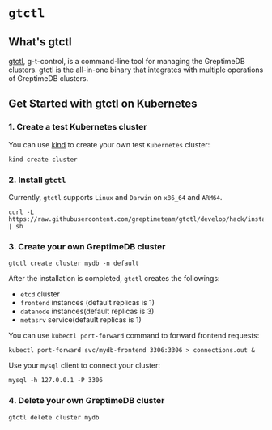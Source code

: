 # `gtctl`

## What's gtctl

[gtctl][1], g-t-control, is a command-line tool for managing the GreptimeDB clusters. gtctl is the all-in-one binary that integrates with multiple operations of GreptimeDB clusters.

## Get Started with gtctl on Kubernetes

### 1\. Create a test Kubernetes cluster

You can use [kind][2] to create your own test `Kubernetes` cluster:

```shell
kind create cluster
```

### 2\. Install `gtctl`

Currently, `gtctl` supports `Linux` and `Darwin` on `x86_64` and `ARM64`.

```shell
curl -L https://raw.githubusercontent.com/greptimeteam/gtctl/develop/hack/install.sh | sh
```

### 3\. Create your own GreptimeDB cluster

```shel
gtctl create cluster mydb -n default
```

After the installation is completed, `gtctl` creates the followings:

- `etcd` cluster
- `frontend` instances (default replicas is 1)
- `datanode` instances(default replicas is 3)
- `metasrv` service(default replicas is 1)

You can use `kubectl port-forward` command to forward frontend requests:

```shell
kubectl port-forward svc/mydb-frontend 3306:3306 > connections.out &
```

Use your `mysql` client to connect your cluster:

```shell
mysql -h 127.0.0.1 -P 3306
```

### 4\. Delete your own GreptimeDB cluster

```shell
gtctl delete cluster mydb
```

[1]: <https://github.com/GreptimeTeam/gtctl>
[2]: <https://kind.sigs.k8s.io/docs/user/quick-start/>
